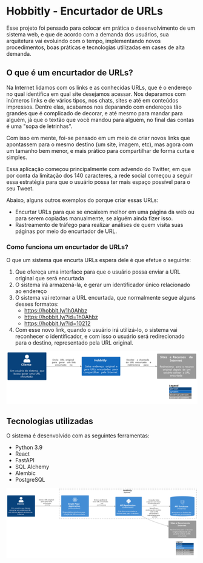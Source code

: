 # Hobbitly - Encurtador de URLs

Esse projeto foi pensado para colocar em prática o desenvolvimento de um sistema web, e que de acordo com a demanda dos usuários, sua arquitetura
vai evoluindo com o tempo, implementando novos procedimentos, boas práticas e tecnologias utilizadas em cases de alta demanda.


## O que é um encurtador de URLs?

Na Internet lidamos com os links e as conhecidas URLs, que é o endereço no qual identifica em qual site desejamos acessar. Nos deparamos
com inúmeros links e de vários tipos, nos chats, sites e até em conteúdos impressos. Dentre elas, acabamos nos deparando com endereços
tão grandes que é complicado de decorar, e até mesmo para mandar para alguém, já que o textão que você mandou para alguém, no final das contas
é uma "sopa de letrinhas".

Com isso em mente, foi-se pensado em um meio de criar novos links que apontassem para o mesmo destino (um site, imagem, etc), mas agora com um
tamanho bem menor, e mais prático para compartilhar de forma curta e simples.

Essa aplicação começou principalmente com advendo do Twitter, em que 
por conta da limitação dos 140 caracteres, a rede social começou a seguir essa estratégia para que o usuário possa ter mais espaço possível para o
seu Tweet.

Abaixo, alguns outros exemplos do porque criar essas URLs:

- Encurtar URLs para que se encaixem melhor em uma página da web ou para serem copiadas manualmente, se alguém ainda fizer isso.
- Rastreamento de tráfego para realizar análises de quem visita suas páginas por meio do encurtador de URL.


### Como funciona um encurtador de URLs?

O que um sistema que encurta URLs espera dele é que efetue o seguinte:

1. Que ofereça uma interface para que o usuário possa enviar a URL original que será encurtada
2. O sistema irá armazená-la, e gerar um identificador único relacionado ao endereço
3. O sistema vai retornar a URL encurtada, que normalmente segue alguns desses formatos:
    - https://hobbit.ly/1h0Ahbz
    - https://hobbit.ly/?id=1h0Ahbz
    - https://hobbit.ly/?id=10212
4. Com esse novo link, quando o usuário irá utilizá-lo, o sistema vai reconhecer o identificador, e com isso
o usuário será redirecionado para o destino, representado pela URL original.

![General View](./docs/assets/diagrams/context.svg)

## Tecnologias utilizadas

O sistema é desenvolvido com as seguintes ferramentas:

- Python 3.9
- React
- FastAPI
- SQL Alchemy
- Alembic
- PostgreSQL

![Container View](./docs/assets/diagrams/hobbitly-system.svg)